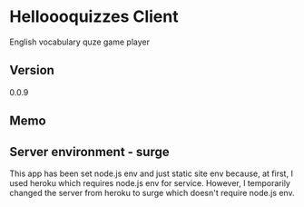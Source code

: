 # Helloooquizzes Client

English vocabulary quze game player


## Version
0.0.9

## Memo
Server environment - surge
---------------------------
This app has been set node.js env and just static site env
because, at first, I used heroku which requires node.js env for service. However, I temporarily changed 
the server from heroku to surge which doesn't require node.js env.